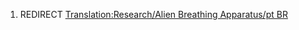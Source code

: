 1.  REDIRECT [Translation:Research/Alien Breathing Apparatus/pt
    BR](Translation:Research/Alien_Breathing_Apparatus/pt_BR "wikilink")